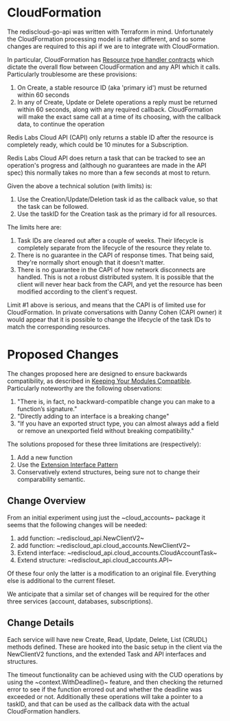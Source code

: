 # CloudFormation

The rediscloud-go-api was written with Terraform in
mind. Unfortunately the CloudFormation processing model is rather
different, and so some changes are required to this api if we are to
integrate with CloudFormation.

In particular, CloudFormation has [Resource type handler
contracts](https://docs.aws.amazon.com/cloudformation-cli/latest/userguide/resource-type-test-contract.html)
which dictate the overall flow between CloudFormation and any API
which it calls. Particularly troublesome are these provisions:

1. On Create, a stable resource ID (aka 'primary id') must be returned within 60 seconds
1. In any of Create, Update or Delete operations a reply must be
  returned within 60 seconds, along with any required
  callback. CloudFormation will make the exact same call at a time of
  its choosing, with the callback data, to continue the operation

Redis Labs Cloud API (CAPI) only returns a stable ID after the
resource is completely ready, which could be 10 minutes for a
Subscription.

Redis Labs Cloud API does return a task that can be tracked to see an
operation's progress and (although no guarantees are made in the API
spec) this normally takes no more than a few seconds at most to
return.

Given the above a technical solution (with limits) is:

1. Use the Creation/Update/Deletion task id as the callback value, so
   that the task can be followed.
1. Use the taskID for the Creation task as the primary id for all resources.

The limits here are:

1. Task IDs are cleared out after a couple of weeks. Their lifecycle
   is completely separate from the lifecycle of the resource they
   relate to.
1. There is no guarantee in the CAPI of response times. That being
   said, they're normally short enough that it doesn't matter.
1. There is no guarantee in the CAPI of how network disconnects are
   handled. This is not a robust distributed system. It is possible
   that the client will never hear back from the CAPI, and yet the
   resource has been modified according to the client's request.

Limit #1 above is serious, and means that the CAPI is of limited use
for CloudFormation. In private conversations with Danny Cohen (CAPI
owner) it would appear that it is possible to change the lifecycle of
the task IDs to match the corresponding resources.

# Proposed Changes
The changes proposed here are designed to ensure backwards
compatibility, as described in [Keeping Your Modules
Compatible](https://blog.golang.org/module-compatibility). Particularly
noteworthy are the following observations:

1. "There is, in fact, no backward-compatible change you can make to a
   function’s signature."
1. "Directly adding to an interface is a breaking change"
1. "If you have an exported struct type, you can almost always add a
   field or remove an unexported field without breaking
   compatibility."

The solutions proposed for these three limitations are (respectively):

1. Add a new function
1. Use the [Extension Interface Pattern](https://youtu.be/yx7lmuwUNv8?t=931)
1. Conservatively extend structures, being sure not to change their
   comparability semantic.
   
## Change Overview
From an initial experiment using just the ~cloud_accounts~ package it seems that the following changes will be needed:

1. add function: ~rediscloud_api.NewClientV2~
1. add function: ~rediscloud_api.cloud_accounts.NewClientV2~
1. Extend interface: ~rediscloud_api.cloud_accounts.CloudAccountTask~
1. Extend structure: ~redisclout_api.cloud_accounts.API~

Of these four only the latter is a modification to an original file. Everything else is additional to the current fileset.

We anticipate that a similar set of changes will be required for the other three services (account, databases, subscriptions). 

## Change Details
Each service will have new Create, Read, Update, Delete, List (CRUDL) methods defined. These are hooked into the basic setup in the client via the NewClientV2 functions, and the extended Task and API interfaces and structures.

The timeout functionality can be achieved using with the CUD operations by using the ~context.WithDeadline()~ feature, and then checking the returned error to see if the function errored out and whether the deadline was exceeded or not. Additionally these operations will take a pointer to a taskID, and that can be used as the callback data with the actual CloudFormation handlers.





